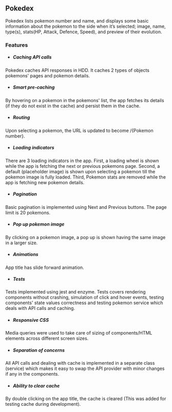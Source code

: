 ## Pokedex

Pokedex lists pokemon number and name, and displays some basic
information about the pokemon to the side when it’s selected; image, name, type(s), stats(HP,
Attack, Defence, Speed), and preview of their evolution.

### Features
- ##### Caching API calls
Pokedex caches API responses in HDD. It caches 2 types of objects pokemons' pages and pokemon details.
- ##### Smart pre-caching
By hovering on a pokemon in the pokemons' list, the app fetches its details (if they do not exist in the cache) and persist them in the cache.
- ##### Routing
Upon selecting a pokemon, the URL is updated to become /{Pokemon number}.
- ##### Loading indicators
There are 3 loading indicators in the app. First, a loading wheel is shown while the app is fetching the next or previous pokemons page. Second, a default (placeholder image) is shown upon selecting a pokemon till the pokemon image is fully loaded. Third, Pokemon stats are removed while the app is fetching new pokemon details.
- ##### Pagination
Basic pagination is implemented using Next and Previous buttons. The page limit is 20 pokemons.
- ##### Pop up pokemon image
By clicking on a pokemon image, a pop up is shown having the same image in a larger size. 
- ##### Animations
App title has slide forward animation. 
- ##### Tests
Tests implemented using jest and enzyme. Tests covers rendering components without crashing, simulation of click and hover events, testing components' state values correctness and testing pokemon service which deals with API calls and caching.
- ##### Responsive CSS
Media queries were used to take care of sizing of components/HTML elements across different screen sizes.
- ##### Separation of concerns
All API calls and dealing with cache is implemented in a separate class (service) which makes it easy to swap the API provider with minor changes if any in the components.
- ##### Ability to clear cache
By double clicking on the app title, the cache is cleared (This was added for testing cache during development).